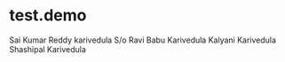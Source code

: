 # test.demo
Sai Kumar Reddy karivedula
S/o Ravi Babu Karivedula
Kalyani Karivedula
Shashipal Karivedula

